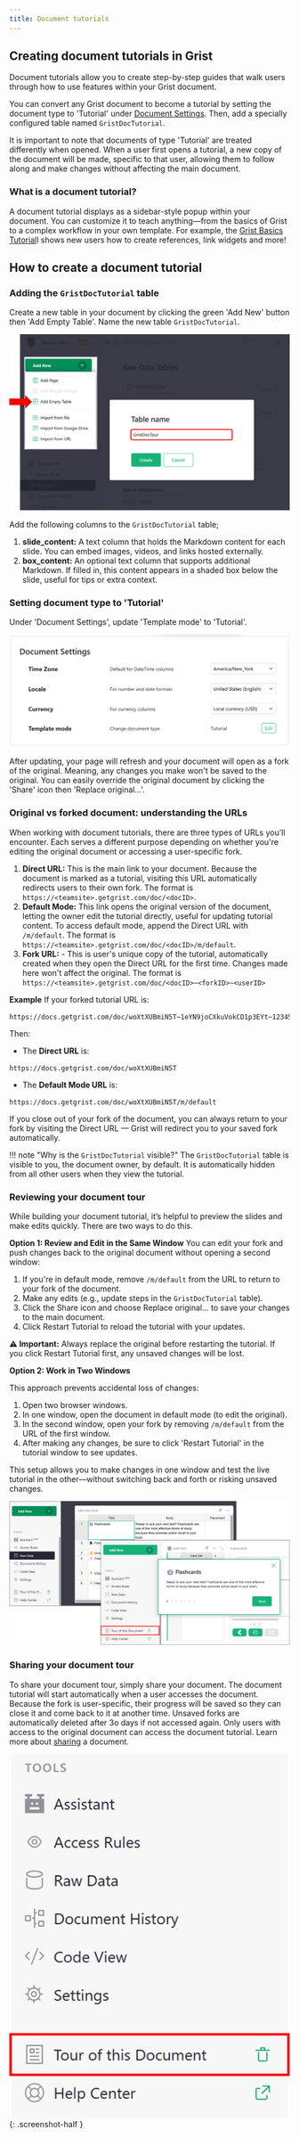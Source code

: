 ```yaml
---
title: Document tutorials
---
```


## Creating document tutorials in Grist

Document tutorials allow you to create step-by-step guides that walk users through how to use features within your Grist document.

You can convert any Grist document to become a tutorial by setting the document type to 'Tutorial' under [Document Settings](document-settings.md). Then, add a specially configured table named `GristDocTutorial`.

It is important to note that documents of type 'Tutorial' are treated differently when opened. When a user first opens a tutorial, a new copy of the document will be made, specific to that user, allowing them to follow along and make changes without affecting the main document.

### What is a document tutorial?

A document tutorial displays as a sidebar-style popup within your document. You can customize it to teach anything—from the basics of Grist to a complex workflow in your own template. For example, the [Grist Basics Tutorial](https://templates.getgrist.com/doc/woXtXUBmiN5TGhoXCBGSBf)l shows new users how to create references, link widgets and more!

## How to create a document tutorial

### Adding the `GristDocTutorial` table

Create a new table in your document by clicking the green 'Add New' button then 'Add Empty Table'. Name the new table `GristDocTutorial`.

<span class="screenshot-large">*![add-doc-tour-table](images/document-tours/add-doc-tour-table.png)*</span>

Add the following columns to the `GristDocTutorial` table;

1. **slide_content:** A text column that holds the Markdown content for each slide. You can embed images, videos, and links hosted externally.
2. **box_content:** An optional text column that supports additional Markdown. If filled in, this content appears in a shaded box below the slide, useful for tips or extra context.

### Setting document type to 'Tutorial'

Under 'Document Settings', update 'Template mode' to 'Tutorial'.

<span class="screenshot-large">*![document-settings-document-type](images/document-tutorials/document-settings-document-type.png)*</span>

After updating, your page will refresh and your document will open as a fork of the original. Meaning, any changes you make won't be saved to the original. You can easily override the original document by clicking the 'Share' icon then 'Replace original...'. 

### Original vs forked document: understanding the URLs

When working with document tutorials, there are three types of URLs you’ll encounter. Each serves a different purpose depending on whether you're editing the original document or accessing a user-specific fork.

1. **Direct URL:** This is the main link to your document. Because the document is marked as a tutorial, visiting this URL automatically redirects users to their own fork. The format is `https://<teamsite>.getgrist.com/doc/<docID>`.
2. **Default Mode:** This link opens the original version of the document, letting the owner edit the tutorial directly, useful for updating tutorial content. To access default mode, append the Direct URL with `/m/default`. The format is `https://<teamsite>.getgrist.com/doc/<docID>/m/default`.
3. **Fork URL:** - This is user's unique copy of the tutorial, automatically created when they open the Direct URL for the first time. Changes made here won't affect the original. The format is `https://<teamsite>.getgrist.com/doc/<docID>~<forkID>~<userID>`

**Example**
If your forked tutorial URL is:
```
https://docs.getgrist.com/doc/woXtXUBmiN5T~1eYN9joCXkuVokCD1p3EYt~12345
```
Then:

- The **Direct URL** is:
```
https://docs.getgrist.com/doc/woXtXUBmiN5T
```

- The **Default Mode URL** is:
```
https://docs.getgrist.com/doc/woXtXUBmiN5T/m/default
```

If you close out of your fork of the document, you can always return to your fork by visiting the Direct URL — Grist will redirect you to your saved fork automatically.

!!! note "Why is the `GristDocTutorial` visible?"
    The `GristDocTutorial` table is visible to you, the document owner, by default. It is automatically hidden from all other users when they view the tutorial.

### Reviewing your document tour

While building your document tutorial, it’s helpful to preview the slides and make edits quickly. There are two ways to do this.

**Option 1: Review and Edit in the Same Window**
You can edit your fork and push changes back to the original document without opening a second window:

1. If you're in default mode, remove `/m/default` from the URL to return to your fork of the document.
2. Make any edits (e.g., update steps in the `GristDocTutorial` table).
3. Click the Share icon and choose Replace original… to save your changes to the main document.
4. Click Restart Tutorial to reload the tutorial with your updates.

**⚠️ Important:** Always replace the original before restarting the tutorial. If you click Restart Tutorial first, any unsaved changes will be lost.

**Option 2: Work in Two Windows**

This approach prevents accidental loss of changes:

1. Open two browser windows.
2. In one window, open the document in default mode (to edit the original).
3. In the second window, open your fork by removing `/m/default` from the URL of the first window.
4. After making any changes, be sure to click 'Restart Tutorial' in the tutorial window to see updates.

This setup allows you to make changes in one window and test the live tutorial in the other—without switching back and forth or risking unsaved changes.

<span class="screenshot-large">*![reviewing-doc-tour](images/document-tours/reviewing-doc-tour.png)*</span>

### Sharing your document tour

To share your document tour, simply share your document. The document tutorial will start automatically when a user accesses the document. Because the fork is user-specific, their progress will be saved so they can close it and come back to it at another time. Unsaved forks are automatically deleted after 3o days if not accessed again. Only users with access to the original document can access the document tutorial. Learn more about [sharing](sharing.md) a document.

<span class="screenshot-large">*![tour-of-this-document](images/document-tours/tour-of-this-document.png)*</span>
{: .screenshot-half }

